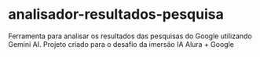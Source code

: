 # analisador-resultados-pesquisa
Ferramenta para analisar os resultados das pesquisas do Google utilizando Gemini AI. Projeto criado para o desafio da imersão IA Alura + Google

